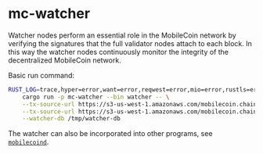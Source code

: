 mc-watcher
=========

Watcher nodes perform an essential role in the MobileCoin network by verifying the signatures that the full validator nodes attach to each block. In this way the watcher nodes continuously monitor the integrity of the decentralized MobileCoin network.

Basic run command:

```sh
RUST_LOG=trace,hyper=error,want=error,reqwest=error,mio=error,rustls=error \
    cargo run -p mc-watcher --bin watcher -- \
    --tx-source-url https://s3-us-west-1.amazonaws.com/mobilecoin.chain/node1.test.mobilecoin.com/ \
    --tx-source-url https://s3-us-west-1.amazonaws.com/mobilecoin.chain/node2.test.mobilecoin.com/ \
    --watcher-db /tmp/watcher-db
```

The watcher can also be incorporated into other programs, see [`mobilecoind`](../mobilecoind/README.md).
